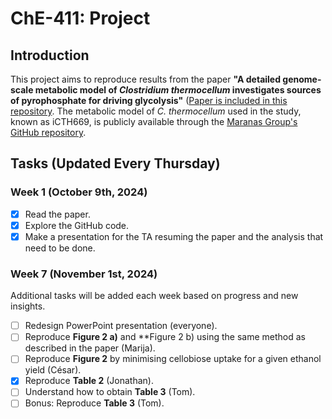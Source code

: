 # ChE-411: Project

## Introduction

This project aims to reproduce results from the paper **"A detailed genome-scale metabolic model of _Clostridium thermocellum_ investigates sources of pyrophosphate for driving glycolysis"** ([Paper is included in this repository](Paper.pdf). The metabolic model of _C. thermocellum_ used in the study, known as iCTH669, is publicly available through the [Maranas Group's GitHub repository](https://github.com/maranasgroup/iCTH669).

## Tasks (Updated Every Thursday)

### Week 1 (October 9th, 2024)
- [x] Read the paper.
- [x] Explore the GitHub code.
- [x] Make a presentation for the TA resuming the paper and the analysis that need to be done.
  
### Week 7 (November 1st, 2024)

Additional tasks will be added each week based on progress and new insights.
- [ ] Redesign PowerPoint presentation (everyone).
- [ ] Reproduce **Figure 2 a)** and **Figure 2 b) using the same method as described in the paper (Marija).
- [ ] Reproduce **Figure 2** by minimising cellobiose uptake for a given ethanol yield (César).
- [x] Reproduce **Table 2** (Jonathan).
- [ ] Understand how to obtain **Table 3** (Tom).
- [ ] Bonus: Reproduce **Table 3** (Tom).
